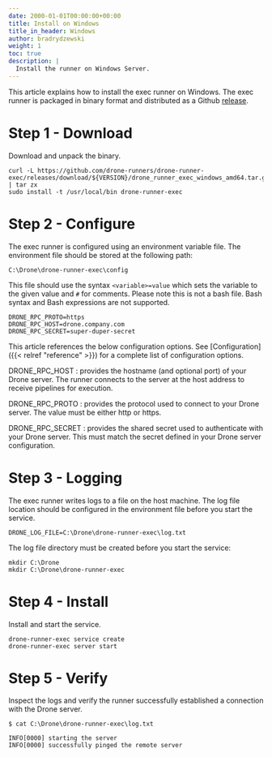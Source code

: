 ```yaml
---
date: 2000-01-01T00:00:00+00:00
title: Install on Windows
title_in_header: Windows
author: bradrydzewski
weight: 1
toc: true
description: |
  Install the runner on Windows Server.
---
```


This article explains how to install the exec runner on Windows. The exec runner is packaged in binary format and distributed as a Github [release](https://github.com/drone-runners/drone-runner-exec/releases).

# Step 1 - Download

Download and unpack the binary.

```
curl -L https://github.com/drone-runners/drone-runner-exec/releases/download/${VERSION}/drone_runner_exec_windows_amd64.tar.gz | tar zx
sudo install -t /usr/local/bin drone-runner-exec
```

# Step 2 - Configure

The exec runner is configured using an environment variable file. The environment file should be stored at the following path: 

```
C:\Drone\drone-runner-exec\config
```

This file should use the syntax `<variable>=value` which sets the variable to the given value and `#` for comments. Please note this is not a bash file. Bash syntax and Bash expressions are not supported.

```
DRONE_RPC_PROTO=https
DRONE_RPC_HOST=drone.company.com
DRONE_RPC_SECRET=super-duper-secret
```

This article references the below configuration options. See [Configuration]({{< relref "reference" >}}) for a complete list of configuration options.

DRONE_RPC_HOST
: provides the hostname (and optional port) of your Drone server. The runner connects to the server at the host address to receive pipelines for execution.

DRONE_RPC_PROTO
: provides the protocol used to connect to your Drone server. The value must be either http or https.

DRONE_RPC_SECRET
: provides the shared secret used to authenticate with your Drone server. This must match the secret defined in your Drone server configuration.

# Step 3 - Logging

The exec runner writes logs to a file on the host machine. The log file location should be configured in the environment file before you start the service.

```
DRONE_LOG_FILE=C:\Drone\drone-runner-exec\log.txt
```

The log file directory must be created before you start the service:

```
mkdir C:\Drone
mkdir C:\Drone\drone-runner-exec
```

# Step 4 - Install

Install and start the service.

```
drone-runner-exec service create
drone-runner-exec server start
```

# Step 5 - Verify

Inspect the logs and verify the runner successfully established a connection with the Drone server.

```
$ cat C:\Drone\drone-runner-exec\log.txt

INFO[0000] starting the server
INFO[0000] successfully pinged the remote server
```